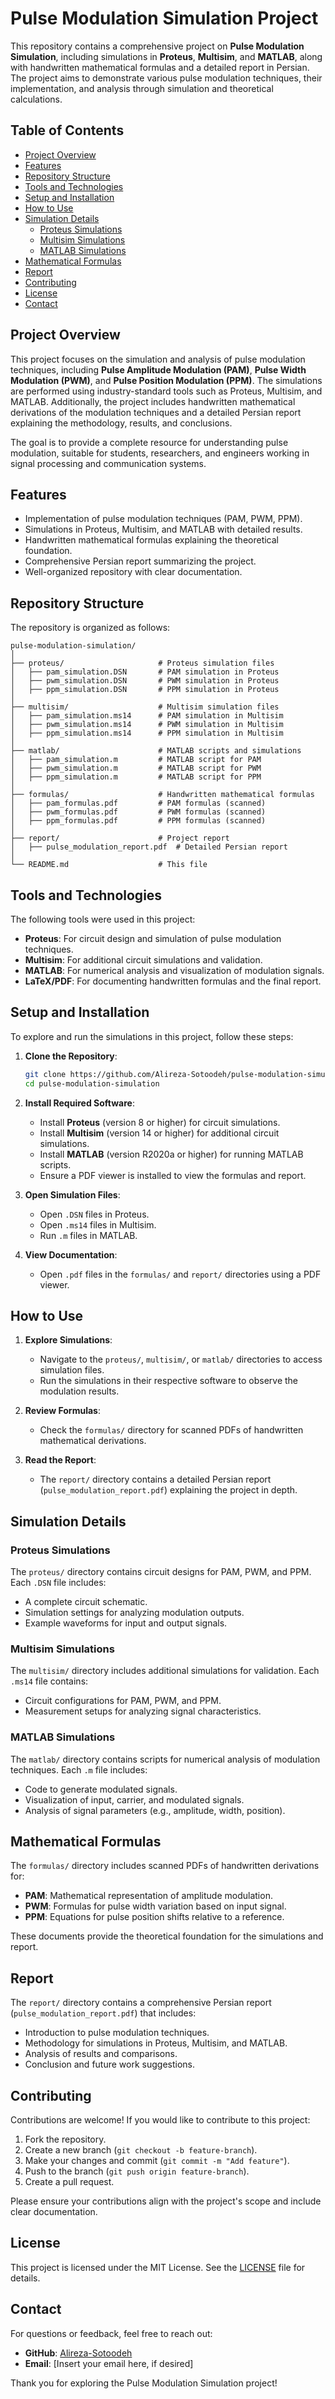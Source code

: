 # Pulse Modulation Simulation Project

This repository contains a comprehensive project on **Pulse Modulation Simulation**, including simulations in **Proteus**, **Multisim**, and **MATLAB**, along with handwritten mathematical formulas and a detailed report in Persian. The project aims to demonstrate various pulse modulation techniques, their implementation, and analysis through simulation and theoretical calculations.

## Table of Contents
- [Project Overview](#project-overview)
- [Features](#features)
- [Repository Structure](#repository-structure)
- [Tools and Technologies](#tools-and-technologies)
- [Setup and Installation](#setup-and-installation)
- [How to Use](#how-to-use)
- [Simulation Details](#simulation-details)
  - [Proteus Simulations](#proteus-simulations)
  - [Multisim Simulations](#multisim-simulations)
  - [MATLAB Simulations](#matlab-simulations)
- [Mathematical Formulas](#mathematical-formulas)
- [Report](#report)
- [Contributing](#contributing)
- [License](#license)
- [Contact](#contact)

## Project Overview
This project focuses on the simulation and analysis of pulse modulation techniques, including **Pulse Amplitude Modulation (PAM)**, **Pulse Width Modulation (PWM)**, and **Pulse Position Modulation (PPM)**. The simulations are performed using industry-standard tools such as Proteus, Multisim, and MATLAB. Additionally, the project includes handwritten mathematical derivations of the modulation techniques and a detailed Persian report explaining the methodology, results, and conclusions.

The goal is to provide a complete resource for understanding pulse modulation, suitable for students, researchers, and engineers working in signal processing and communication systems.

## Features
- Implementation of pulse modulation techniques (PAM, PWM, PPM).
- Simulations in Proteus, Multisim, and MATLAB with detailed results.
- Handwritten mathematical formulas explaining the theoretical foundation.
- Comprehensive Persian report summarizing the project.
- Well-organized repository with clear documentation.

## Repository Structure
The repository is organized as follows:
```
pulse-modulation-simulation/
│
├── proteus/                     # Proteus simulation files
│   ├── pam_simulation.DSN       # PAM simulation in Proteus
│   ├── pwm_simulation.DSN       # PWM simulation in Proteus
│   ├── ppm_simulation.DSN       # PPM simulation in Proteus
│
├── multisim/                    # Multisim simulation files
│   ├── pam_simulation.ms14      # PAM simulation in Multisim
│   ├── pwm_simulation.ms14      # PWM simulation in Multisim
│   ├── ppm_simulation.ms14      # PPM simulation in Multisim
│
├── matlab/                      # MATLAB scripts and simulations
│   ├── pam_simulation.m         # MATLAB script for PAM
│   ├── pwm_simulation.m         # MATLAB script for PWM
│   ├── ppm_simulation.m         # MATLAB script for PPM
│
├── formulas/                    # Handwritten mathematical formulas
│   ├── pam_formulas.pdf         # PAM formulas (scanned)
│   ├── pwm_formulas.pdf         # PWM formulas (scanned)
│   ├── ppm_formulas.pdf         # PPM formulas (scanned)
│
├── report/                      # Project report
│   ├── pulse_modulation_report.pdf  # Detailed Persian report
│
└── README.md                    # This file
```

## Tools and Technologies
The following tools were used in this project:
- **Proteus**: For circuit design and simulation of pulse modulation techniques.
- **Multisim**: For additional circuit simulations and validation.
- **MATLAB**: For numerical analysis and visualization of modulation signals.
- **LaTeX/PDF**: For documenting handwritten formulas and the final report.

## Setup and Installation
To explore and run the simulations in this project, follow these steps:

1. **Clone the Repository**:
   ```bash
   git clone https://github.com/Alireza-Sotoodeh/pulse-modulation-simulation.git
   cd pulse-modulation-simulation
   ```

2. **Install Required Software**:
   - Install **Proteus** (version 8 or higher) for circuit simulations.
   - Install **Multisim** (version 14 or higher) for additional circuit simulations.
   - Install **MATLAB** (version R2020a or higher) for running MATLAB scripts.
   - Ensure a PDF viewer is installed to view the formulas and report.

3. **Open Simulation Files**:
   - Open `.DSN` files in Proteus.
   - Open `.ms14` files in Multisim.
   - Run `.m` files in MATLAB.

4. **View Documentation**:
   - Open `.pdf` files in the `formulas/` and `report/` directories using a PDF viewer.

## How to Use
1. **Explore Simulations**:
   - Navigate to the `proteus/`, `multisim/`, or `matlab/` directories to access simulation files.
   - Run the simulations in their respective software to observe the modulation results.

2. **Review Formulas**:
   - Check the `formulas/` directory for scanned PDFs of handwritten mathematical derivations.

3. **Read the Report**:
   - The `report/` directory contains a detailed Persian report (`pulse_modulation_report.pdf`) explaining the project in depth.

## Simulation Details
### Proteus Simulations
The `proteus/` directory contains circuit designs for PAM, PWM, and PPM. Each `.DSN` file includes:
- A complete circuit schematic.
- Simulation settings for analyzing modulation outputs.
- Example waveforms for input and output signals.

### Multisim Simulations
The `multisim/` directory includes additional simulations for validation. Each `.ms14` file contains:
- Circuit configurations for PAM, PWM, and PPM.
- Measurement setups for analyzing signal characteristics.

### MATLAB Simulations
The `matlab/` directory contains scripts for numerical analysis of modulation techniques. Each `.m` file includes:
- Code to generate modulated signals.
- Visualization of input, carrier, and modulated signals.
- Analysis of signal parameters (e.g., amplitude, width, position).

## Mathematical Formulas
The `formulas/` directory includes scanned PDFs of handwritten derivations for:
- **PAM**: Mathematical representation of amplitude modulation.
- **PWM**: Formulas for pulse width variation based on input signal.
- **PPM**: Equations for pulse position shifts relative to a reference.

These documents provide the theoretical foundation for the simulations and report.

## Report
The `report/` directory contains a comprehensive Persian report (`pulse_modulation_report.pdf`) that includes:
- Introduction to pulse modulation techniques.
- Methodology for simulations in Proteus, Multisim, and MATLAB.
- Analysis of results and comparisons.
- Conclusion and future work suggestions.

## Contributing
Contributions are welcome! If you would like to contribute to this project:
1. Fork the repository.
2. Create a new branch (`git checkout -b feature-branch`).
3. Make your changes and commit (`git commit -m "Add feature"`).
4. Push to the branch (`git push origin feature-branch`).
5. Create a pull request.

Please ensure your contributions align with the project's scope and include clear documentation.

## License
This project is licensed under the MIT License. See the [LICENSE](LICENSE) file for details.

## Contact
For questions or feedback, feel free to reach out:
- **GitHub**: [Alireza-Sotoodeh](https://github.com/Alireza-Sotoodeh)
- **Email**: [Insert your email here, if desired]

Thank you for exploring the Pulse Modulation Simulation project!
